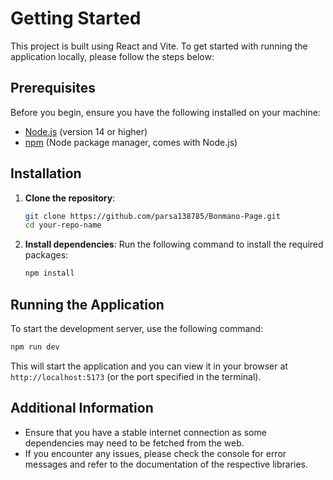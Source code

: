 # Getting Started

This project is built using React and Vite. To get started with running the application locally, please follow the steps below:

## Prerequisites

Before you begin, ensure you have the following installed on your machine:

- [Node.js](https://nodejs.org/) (version 14 or higher)
- [npm](https://www.npmjs.com/) (Node package manager, comes with Node.js)

## Installation

1. **Clone the repository**:
   ```bash
   git clone https://github.com/parsa138785/Bonmano-Page.git
   cd your-repo-name
   ```

2. **Install dependencies**:
   Run the following command to install the required packages:
   ```bash
   npm install
   ```

## Running the Application

To start the development server, use the following command:
```bash
npm run dev
```

This will start the application and you can view it in your browser at `http://localhost:5173` (or the port specified in the terminal).

## Additional Information

- Ensure that you have a stable internet connection as some dependencies may need to be fetched from the web.
- If you encounter any issues, please check the console for error messages and refer to the documentation of the respective libraries.
